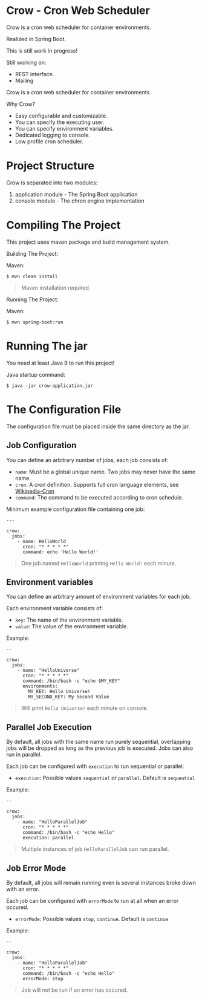 # Crow - Cron Web Scheduler

Crow is a cron web scheduler for container environments.

Realized in Spring Boot.

This is still work in progress!

Still working on:

* REST interface.
* Mailing

Crow is a cron web scheduler for container environments.

Why Crow?

* Easy configurable and customizable.
* You can specify the executing user.
* You can specify environment variables.
* Dedicated logging to console.
* Low profile cron scheduler.

# Project Structure

Crow is separated into two modules:

1. application module - The Spring Boot application
1. console module - The chron engine implementation

# Compiling The Project

This project uses maven package and build management system.

Building The Project:

Maven:

~~~~
$ mvn clean install
~~~~

> Maven installation required.

Running The Project:

Maven:

~~~~
$ mvn spring-boot:run
~~~~

# Running The jar

You need at least Java 9 to run this project!

Java startup command:

~~~~
$ java -jar crow-application.jar
~~~~

# The Configuration File

The configuration file must be placed inside the same directory as the jar.

## Job Configuration

You can define an arbitrary number of jobs, each job consists of:

* `name`: Must be a global unique name. Two jobs may never have the same name.
* `cron`: A cron definition. Supports full cron language elements, see [Wikipedia-Cron](https://en.wikipedia.org/wiki/Cron)
* `command`: The command to be executed according to cron schedule.

Minimum example configuration file containing one job:

~~~~
---

crow:
  jobs:
    - name: HelloWorld
      cron: "* * * * *"
      command: echo 'Hello World!'
~~~~

> One job named `HelloWorld` printing `Hello World!` each minute.

## Environment variables

You can define an arbitrary amount of environment variables for each job.

Each environment variable consists of:

* `key`: The name of the environment variable.
* `value`: The value of the environment variable.

Example:

~~~~
--

crow:
  jobs:
    - name: "HelloUniverse"
      cron: "* * * * *"
      command: /bin/bash -c "echo $MY_KEY"
      environments:
        MY_KEY: Hello Universe!
        MY_SECOND_KEY: My Second Value
~~~~

> Will print `Hello Universe!` each minute on console.

## Parallel Job Execution

By default, all jobs with the same name run purely sequential, overlapping jobs will be dropped as long as the previous job is executed. 
Jobs can also run in parallel.

Each job can be configured with `execution` to run sequential or parallel:

*  `execution`: Possible values `sequential` or `parallel`. Default is `sequential`

Example:

~~~~
--

crow:
  jobs:
    - name: "HelloParallelJob"
      cron: "* * * * *"
      command: /bin/bash -c "echo Hello"
      execution: parallel
~~~~

> Multiple instances of job `HelloParallelJob` can run parallel.

## Job Error Mode

By default, all jobs will remain running even is several instances broke down with an error.

Each job can be configured with `errorMode` to run at all when an error occured.

* `errorMode`: Possible values `stop`, `continue`. Default is `continue`

Example:

~~~~
--

crow:
  jobs:
    - name: "HelloParallelJob"
      cron: "* * * * *"
      command: /bin/bash -c "echo Hello"
      errorMode: stop
~~~~

> Job will not be run if an error has occured.


